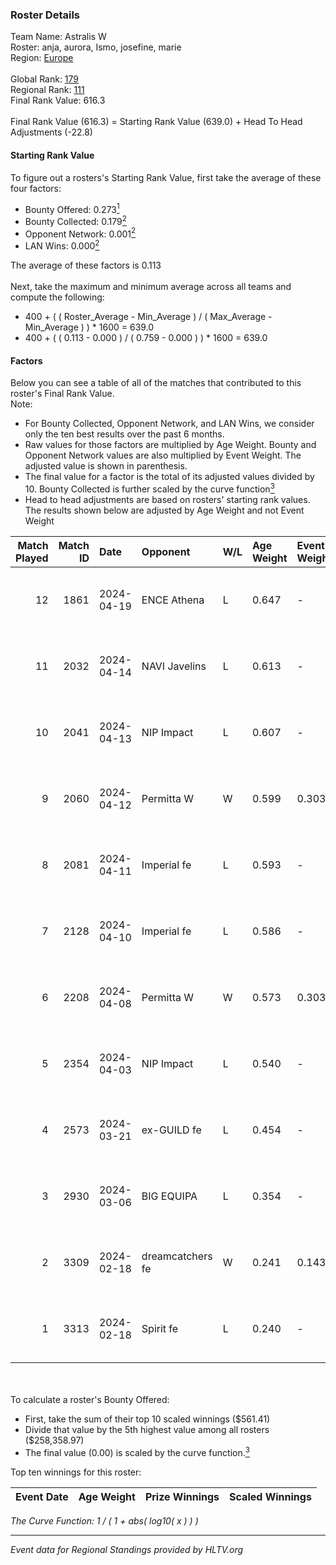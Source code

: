 ### Roster Details<br />
Team Name: Astralis W<br />
Roster: anja, aurora, Ismo, josefine, marie<br />
Region: [Europe]( ../standings_europe.md)<br />
<br />
Global Rank: [179](../standings_global.md)<br />
Regional Rank: [111]( ../standings_europe.md)<br />
Final Rank Value:  616.3<br />
<br />
Final Rank Value (616.3) = Starting Rank Value (639.0) + Head To Head Adjustments (-22.8)<br />

#### Starting Rank Value<br />
To figure out a rosters's Starting Rank Value, first take the average of these four factors:<br />
- Bounty Offered: 0.273[<sup>1</sup>](#table2)
- Bounty Collected: 0.179[<sup>2</sup>](#table1)
- Opponent Network: 0.001[<sup>2</sup>](#table1)
- LAN Wins: 0.000[<sup>2</sup>](#table1)

The average of these factors is 0.113<br />
<br />
Next, take the maximum and minimum average across all teams and compute the following:<br />
- 400 + ( ( Roster_Average - Min_Average ) / ( Max_Average - Min_Average ) ) * 1600 = 639.0
- 400 + ( ( 0.113 - 0.000 ) / ( 0.759 - 0.000 ) ) * 1600 = 639.0


#### Factors<br />
Below you can see a table of all of the matches that contributed to this roster's Final Rank Value.<br />
Note:<br />

- For Bounty Collected, Opponent Network, and LAN Wins, we consider only the ten best results over the past 6 months.
- Raw values for those factors are multiplied by Age Weight. Bounty and Opponent Network values are also multiplied by Event Weight. The adjusted value is shown in parenthesis.
- The final value for a factor is the total of its adjusted values divided by 10. Bounty Collected is further scaled by the curve function[<sup>3</sup>](#curveFunction)
- Head to head adjustments are based on rosters' starting rank values. The results shown below are adjusted by Age Weight and not Event Weight
<span id="table1"></span><br />


| Match Played | Match ID | Date       | Opponent         | W/L | Age Weight | Event Weight | Bounty Collected | Opponent Network | LAN Wins  | H2H Adj. | Roster                              |
| -: | -: | :- | :- | :- | :- | :- | :- | :- | :- | -: | :- |
|           12 |     1861 | 2024-04-19 | ENCE Athena      | L   | 0.647      | -            | -                | -                | -         |    -9.26 | anja, aurora, Ismo, josefine, marie |
|           11 |     2032 | 2024-04-14 | NAVI Javelins    | L   | 0.613      | -            | -                | -                | -         |    -3.77 | anja, aurora, Ismo, josefine, marie |
|           10 |     2041 | 2024-04-13 | NIP Impact       | L   | 0.607      | -            | -                | -                | -         |    -5.99 | anja, aurora, Ismo, josefine, marie |
|            9 |     2060 | 2024-04-12 | Permitta W       | W   | 0.599      | 0.303        | 0.000 (0.000)    | 0.024 (0.004)    | 0 (0.000) |     6.46 | anja, aurora, Ismo, josefine, marie |
|            8 |     2081 | 2024-04-11 | Imperial fe      | L   | 0.593      | -            | -                | -                | -         |    -0.98 | anja, aurora, Ismo, josefine, marie |
|            7 |     2128 | 2024-04-10 | Imperial fe      | L   | 0.586      | -            | -                | -                | -         |    -0.98 | anja, aurora, Ismo, josefine, marie |
|            6 |     2208 | 2024-04-08 | Permitta W       | W   | 0.573      | 0.303        | 0.000 (0.000)    | 0.024 (0.004)    | 0 (0.000) |     6.12 | anja, aurora, Ismo, josefine, marie |
|            5 |     2354 | 2024-04-03 | NIP Impact       | L   | 0.540      | -            | -                | -                | -         |    -6.00 | anja, aurora, Ismo, josefine, marie |
|            4 |     2573 | 2024-03-21 | ex-GUILD fe      | L   | 0.454      | -            | -                | -                | -         |    -6.20 | anja, aurora, Ismo, josefine, marie |
|            3 |     2930 | 2024-03-06 | BIG EQUIPA       | L   | 0.354      | -            | -                | -                | -         |    -2.87 | anja, aurora, Ismo, josefine, marie |
|            2 |     3309 | 2024-02-18 | dreamcatchers fe | W   | 0.241      | 0.143        | 0.008 (0.000)    | 0.089 (0.003)    | 0 (0.000) |     4.21 | anja, aurora, Ismo, josefine, marie |
|            1 |     3313 | 2024-02-18 | Spirit fe        | L   | 0.240      | -            | -                | -                | -         |    -3.51 | anja, aurora, Ismo, josefine, marie |

<br />
<span id="table2"></span><br />
To calculate a roster's Bounty Offered:<br />

- First, take the sum of their top 10 scaled winnings ($561.41)
- Divide that value by the 5th highest value among all rosters ($258,358.97)
- The final value (0.00) is scaled by the curve function.[<sup>3</sup>](#curveFunction)

Top ten winnings for this roster:<br />

| Event Date | Age Weight | Prize Winnings | Scaled Winnings |
| :- | -: | :- | :- |


<span id="curveFunction"></span>_The Curve Function: 1 / ( 1 + abs( log10( x ) ) )_<br />

---
_Event data for Regional Standings provided by HLTV.org_<br />
